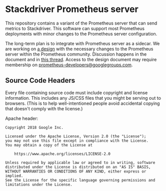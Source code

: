 # Stackdriver Prometheus server

This repository contains a variant of the Prometheus server that can send
metrics to Stackdriver. This software can support most Prometheus deployments
with minor changes to the Prometheus server configuration.

The long-term plan is to integrate with Prometheus server as a sidecar. We are
working on [a
design](https://docs.google.com/document/d/1TEqqE_Stq04drhjSU1I7Ctmuy0dpsvlPL1AKxqEQoSg/edit)
with the necessary changes to the Prometheus server within the Prometheus
community. Discussion happens in the document and in [this thread](https://groups.google.com/d/topic/prometheus-developers/BdhHaSP-qG0/discussion). Access to the design document may require membership on
[prometheus-developers@googlegroups.com](https://groups.google.com/forum/#!forum/prometheus-developers).

## Source Code Headers

Every file containing source code must include copyright and license
information. This includes any JS/CSS files that you might be serving out to
browsers. (This is to help well-intentioned people avoid accidental copying that
doesn't comply with the license.)

Apache header:

    Copyright 2018 Google Inc.

    Licensed under the Apache License, Version 2.0 (the "License");
    you may not use this file except in compliance with the License.
    You may obtain a copy of the License at

        https://www.apache.org/licenses/LICENSE-2.0

    Unless required by applicable law or agreed to in writing, software
    distributed under the License is distributed on an "AS IS" BASIS,
    WITHOUT WARRANTIES OR CONDITIONS OF ANY KIND, either express or implied.
    See the License for the specific language governing permissions and
    limitations under the License.
